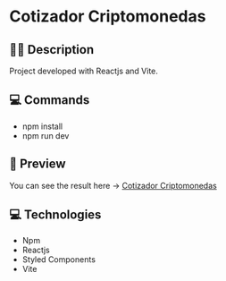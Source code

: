 # Cotizador Criptomonedas

## ✍🏻 Description

Project developed with Reactjs and Vite.

## :computer: Commands

- npm install
- npm run dev

## 🎨 Preview

You can see the result here → [Cotizador Criptomonedas](https://yoimeldev.github.io/cotizador-criptomonedas/)

## :computer: Technologies

- Npm
- Reactjs
- Styled Components
- Vite
